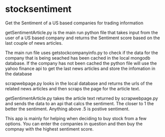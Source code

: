 # stocksentiment
Get the Sentiment of a US based companies for trading information 

getSentimentArticle.py is the main run python file that takes input from the user of a US based company and returns the Sentiment score based on the last couple of news articles. 

The main run file uses getstockcompanyinfo.py to check if the data for the company that is being seached has been cached in the local mongodb database. If the company has not been cached the python file will use the yahoo finance api to get the last news articles and store the infomation in the database 

scrapwebpage.py looks in the local database and returns the urls of the related news articles and then scraps the page for the article text. 

getSentimentArticle.py takes the article text returned by scrapwebpage.py and sends the data to an api that calcs the sentiment. The closer to 1 the better the sentiment. Anything above .5 is postive sentiment. 

This app is mainly for helping when deciding to buy stock from a few options. You can enter the companies in question and then buy the compnay with the highest sentiment score. 
